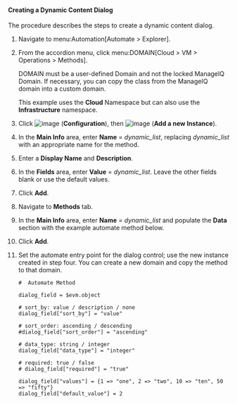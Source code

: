 #### Creating a Dynamic Content Dialog

The procedure describes the steps to create a dynamic content dialog.

1.  Navigate to menu:Automation\[Automate \> Explorer\].

2.  From the accordion menu, click menu:DOMAIN\[Cloud \> VM \>
    Operations \> Methods\].

    <div class="note">

    DOMAIN must be a user-defined Domain and not the locked ManageIQ
    Domain. If necessary, you can copy the class from the ManageIQ
    domain into a custom domain.

    </div>

    This example uses the **Cloud** Namespace but can also use the
    **Infrastructure** namespace.

3.  Click ![image](../images/1847.png) (**Configuration**), then
    ![image](../images/1862.png) (**Add a new Instance**).

4.  In the **Main Info** area, enter **Name** = *dynamic\_list*,
    replacing *dynamic\_list* with an appropriate name for the method.

5.  Enter a **Display Name** and **Description**.

6.  In the **Fields** area, enter **Value** = *dynamic\_list*. Leave the
    other fields blank or use the default values.

7.  Click **Add**.

8.  Navigate to **Methods** tab.

9.  In the **Main Info** area, enter **Name** = *dynamic\_list* and
    populate the **Data** section with the example automate method
    below.

10. Click **Add**.

11. Set the automate entry point for the dialog control; use the new
    instance created in step four. You can create a new domain and copy
    the method to that domain.

        #  Automate Method

        dialog_field = $evm.object

        # sort_by: value / description / none
        dialog_field["sort_by"] = "value"

        # sort_order: ascending / descending
        #dialog_field["sort_order"] = "ascending"

        # data_type: string / integer
        dialog_field["data_type"] = "integer"

        # required: true / false
        # dialog_field["required"] = "true"

        dialog_field["values"] = {1 => "one", 2 => "two", 10 => "ten", 50 => "fifty"}
        dialog_field["default_value"] = 2
